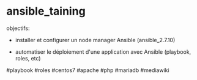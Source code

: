 # ansible_taining
objectifs:

  - installer et configurer un node manager Ansible (ansible_2.7.10) 

  - automatiser le déploiement d'une application avec Ansible (playbook, roles, etc)

#playbook #roles #centos7 #apache #php #mariadb #mediawiki

